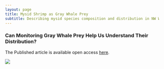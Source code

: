 ```yaml
---
layout: page
title: Mysid Shrimp as Gray Whale Prey
subtitle: Describing mysid species composition and distribution in NW Washington
---
```

### Can Monitoring Gray Whale Prey Help Us Understand Their Distribution?  



The Published article is available open access [here](https://peerj.com/articles/16587/).



![](/assets/img/intern_net.png)
